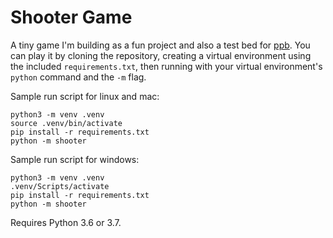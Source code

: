 # Shooter Game

A tiny game I'm building as a fun project and also a test bed for
[ppb](https://github.com/ppb/pursuedpybear). You can play it by cloning the
repository, creating a virtual environment using the included 
`requirements.txt`, then running with your virtual environment's `python`
command and the `-m` flag.

Sample run script for linux and mac:

    python3 -m venv .venv
    source .venv/bin/activate
    pip install -r requirements.txt
    python -m shooter

Sample run script for windows:

    python3 -m venv .venv
    .venv/Scripts/activate
    pip install -r requirements.txt
    python -m shooter

Requires Python 3.6 or 3.7.
